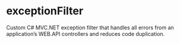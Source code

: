 # exceptionFilter
Custom C# MVC.NET exception filter that handles all errors from an application’s WEB.API controllers and reduces code duplication.
